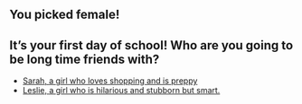 ## You picked female!
It’s your first day of school! Who are you going to be long time friends with?
---
* [Sarah, a girl who loves shopping and is preppy](Sarah.md)
* [Leslie, a girl who is hilarious and stubborn but smart.](Leslie.md)
